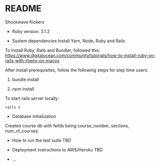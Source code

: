 # README

Shockwave Kickers

* Ruby version: 3.1.2

* System dependencies
Install Yarn, Node, Ruby and Rails

To Install Ruby, Rails and Bundler, followed this: https://www.digitalocean.com/community/tutorials/how-to-install-ruby-on-rails-with-rbenv-on-macos


After install prerequisites, follow the following steps for step time users:

1) bundle install

2) npm install

To start rails server locally:

`rails s`

* Database initialization

Created course db with feilds being course_number, sections, num_of_courses.

* How to run the test suite
TBD

* Deployment instructions to AWS/Heroku
TBD
* ...
